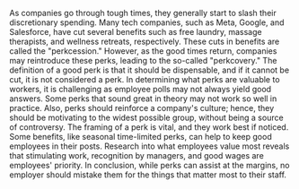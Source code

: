 As companies go through tough times, they generally start to slash their discretionary spending. Many tech companies, such as Meta, Google, and Salesforce, have cut several benefits such as free laundry, massage therapists, and wellness retreats, respectively. These cuts in benefits are called the "perkcession." However, as the good times return, companies may reintroduce these perks, leading to the so-called "perkcovery." The definition of a good perk is that it should be dispensable, and if it cannot be cut, it is not considered a perk. In determining what perks are valuable to workers, it is challenging as employee polls may not always yield good answers. Some perks that sound great in theory may not work so well in practice. Also, perks should reinforce a company's culture; hence, they should be motivating to the widest possible group, without being a source of controversy. The framing of a perk is vital, and they work best if noticed. Some benefits, like seasonal time-limited perks, can help to keep good employees in their posts. Research into what employees value most reveals that stimulating work, recognition by managers, and good wages are employees' priority. In conclusion, while perks can assist at the margins, no employer should mistake them for the things that matter most to their staff.